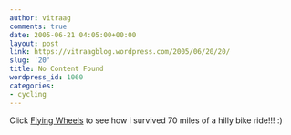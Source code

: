 ```yaml
---
author: vitraag
comments: true
date: 2005-06-21 04:05:00+00:00
layout: post
link: https://vitraagblog.wordpress.com/2005/06/20/20/
slug: '20'
title: No Content Found
wordpress_id: 1060
categories:
- cycling
---
```


Click [Flying Wheels](http://www.flickr.com/photos/23752835@N00/sets/474729/) to see how i survived 70 miles of a hilly bike ride!!! :)
  

